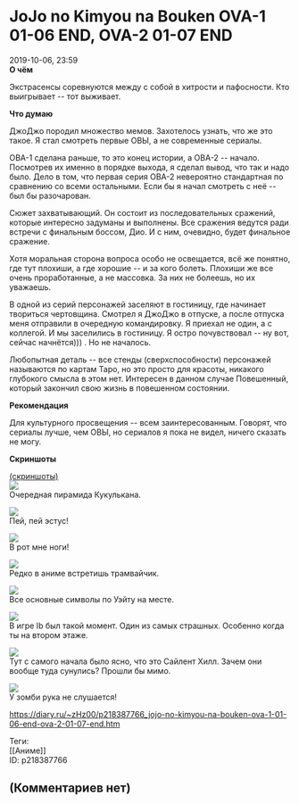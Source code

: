 JoJo no Kimyou na Bouken OVA-1 01-06 END, OVA-2 01-07 END
=========================================================

  
2019-10-06, 23:59  
  **О чём**    
   
 Экстрасенсы соревнуются между с собой в хитрости и пафосности. Кто выигрывает -- тот выживает.   
   
  **Что думаю**    
   
 ДжоДжо породил множество мемов. Захотелось узнать, что же это такое. Я стал смотреть первые ОВЫ, а не современные сериалы.   
   
 ОВА-1 сделана раньше, то это конец истории, а ОВА-2 -- начало. Посмотрев их именно в порядке выхода, я сделал вывод, что так и надо было. Дело в том, что первая серия ОВА-2 невероятно стандартная по сравнению со всеми остальными. Если бы я начал смотреть с неё -- был бы разочарован.   
   
 Сюжет захватывающий. Он состоит из последовательных сражений, которые интересно задуманы и выполнены. Все сражения ведутся ради встречи с финальным боссом, Дио. И с ним, очевидно, будет финальное сражение.   
   
 Хотя моральная сторона вопроса особо не освещается, всё же понятно, где тут плохиши, а где хорошие -- и за кого болеть. Плохиши же все очень проработанные, а не массовка. За них не болеешь, но их уважаешь.   
   
 В одной из серий персонажей заселяют в гостиницу, где начинает твориться чертовщина. Смотрел я ДжоДжо в отпуске, а после отпуска меня отправили в очередную командировку. Я приехал не один, а с коллегой. И мы заселились в гостиницу. Я остро почувствовал -- ну вот, сейчас начнётся))) . Но не началось.   
   
 Любопытная деталь -- все стенды (сверхспособности) персонажей называются по картам Таро, но это просто для красоты, никакого глубокого смысла в этом нет. Интересен в данном случае Повешенный, который закончил свою жизнь в повешенном состоянии.   
   
  **Рекомендация**    
   
 Для культурного просвещения -- всем заинтересованным. Говорят, что сериалы лучше, чем ОВЫ, но сериалов я пока не видел, ничего сказать не могу.   
   
  **Скриншоты**    
   
  [(скриншоты)](https://zHz00.diary.ru/p218387766.htm?index=1#linkmore218387766m1)       
  [![](https://i.imgur.com/gSF3Dbyl.jpg)](https://i.imgur.com/gSF3Dby.jpg)    
 Очередная пирамида Кукулькана.   
   
  [![](https://i.imgur.com/Xe8RQtpl.jpg)](https://i.imgur.com/Xe8RQtp.jpg)    
 Пей, пей эстус!   
   
  [![](https://i.imgur.com/inQpryql.jpg)](https://i.imgur.com/inQpryq.jpg)    
 В рот мне ноги!   
   
  [![](https://i.imgur.com/2LsGEiql.jpg)](https://i.imgur.com/2LsGEiq.jpg)    
 Редко в аниме встретишь трамвайчик.   
   
  [![](https://i.imgur.com/j0O26vpl.jpg)](https://i.imgur.com/j0O26vp.jpg)    
 Все основные символы по Уэйту на месте.   
   
  [![](https://i.imgur.com/6Lsts7El.jpg)](https://i.imgur.com/6Lsts7E.jpg)    
 В игре Ib был такой момент. Один из самых страшных. Особенно когда ты на втором этаже.   
   
  [![](https://i.imgur.com/B6XVFDXl.jpg)](https://i.imgur.com/B6XVFDX.jpg)    
 Тут с самого начала было ясно, что это Сайлент Хилл. Зачем они вообще туда сунулись? Прошли бы мимо.   
   
  [![](https://i.imgur.com/1HabzXEl.jpg)](https://i.imgur.com/1HabzXE.jpg)    
 У зомби рука не слушается!      
  
<https://diary.ru/~zHz00/p218387766_jojo-no-kimyou-na-bouken-ova-1-01-06-end-ova-2-01-07-end.htm>  
  
Теги:  
[[Аниме]]  
ID: p218387766  


(Комментариев нет)
------------------